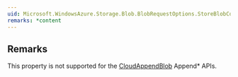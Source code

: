 ```yaml
---  
uid: Microsoft.WindowsAzure.Storage.Blob.BlobRequestOptions.StoreBlobContentMD5  
remarks: *content  
---  
```

  
## Remarks  
 This property is not supported for the [CloudAppendBlob](assetId:///T:Microsoft.WindowsAzure.Storage.Blob.CloudAppendBlob?qualifyHint=False&autoUpgrade=True) Append* APIs.
